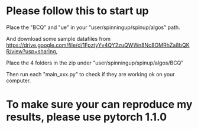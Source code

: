 # Please follow this to start up

Place the "BCQ" and "ue" in your "user/spinningup/spinup/algos" path.

And download some sample datafiles from https://drive.google.com/file/d/1FpztyYv4QY2zuQWWn8Nc8OMRhZa8bQKR/view?usp=sharing,

Place the 4 folders in the zip under "user/spinningup/spinup/algos/BCQ"

Then run each "main_xxx.py" to check if they are working ok on your computer.

# To make sure your can reproduce my results, please use pytorch 1.1.0
